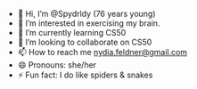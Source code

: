- 👋 Hi, I’m @Spydrldy (76 years young)
- 👀 I’m interested in exercising my brain.
- 🌱 I’m currently learning CS50
- 💞️ I’m looking to collaborate on CS50
- 📫 How to reach me nydia.feldner@gmail.com
- 😄 Pronouns: she/her
- ⚡ Fun fact: I do like spiders & snakes

<!---
Spydrldy/Spydrldy is a ✨ special ✨ repository because its `README.md` (this file) appears on your GitHub profile.
You can click the Preview link to take a look at your changes.
--->
